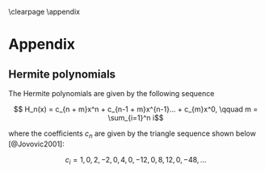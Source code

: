\clearpage
\appendix

# Appendix

## Hermite polynomials

The Hermite polynomials are given by the following sequence

$$ H_n(x) = c_{n + m}x^n + c_{n-1 + m}x^{n-1}... + c_{m}x^0, \qquad m = \sum_{i=1}^n i$$

where the coefficients $c_n$ are given by the triangle sequence shown below [@Jovovic2001]:

$$c_i = 1, 0, 2, -2, 0, 4, 0, -12, 0, 8, 12, 0, -48, ...$$
